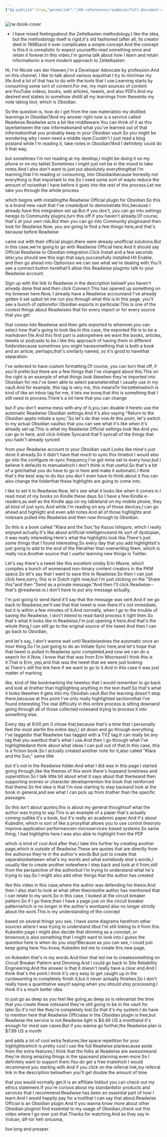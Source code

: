 ```yaml
---
{"dg-publish":true,"permalink":"/40-references/readwise/full-document-contents/how-to-process-notes-in-obsidian-readwise-official-obsidian-plugin/","tags":["rw/articles"]}
---
```


![rw-book-cover](https://i.ytimg.com/vi/Rw1L5sxlnuU/maxresdefault.jpg)

- I have mixed feelingsabout the Zettelkasten methodology.I like the idea, but the
methodology itself is rigid,it's old fashioned (after
all, its creator died in 1998)and it over complicates a simple concept.And the concept is this:it is unrealistic to expect yourselfto read something once
and retain it forever.In this video,I'm gonna talk about how I
learn and retain informationin a more modern approach to Zettelkasten.

Hi, I'm Nicole van der Hoeven,I'm a Developer Advocate by profession.And on this channel, I like
to talk about various waysthat I try to min/max my life.And a lot of that has to do
with the tools that I use.Learning starts by consuming
some sort of content.For me, my main sources of content are:YouTube videos, books, web
articles, tweets, and also PDFs.And my desired end stateis to somehow distill all
my learnings from theseinto my note taking
tool, which is Obsidian.

So the question is, how do
I get from the raw materialsto my distilled learnings in Obsidian?And my answer right now is
a service called Readwise.Readwise acts a bit like middleware.You can think of it as this layerbetween the raw informationand what you've learned
out of that informationthat you probably keep
in your Obsidian vault.So you might be wondering why
I even need a middle layer.Couldn't I just read a blog postand while I'm reading it,
take notes in Obsidian?And I definitely could do it that way,

but sometimes I'm not
reading at my desktop,I might be doing it on
my phone or on my tablet.Sometimes I might just not
be in the mood to take notes.And I also don't want to just
put absolutely everythingthat I'm learning,that I'm reading or
consuming, into Obsidianbecause honestly not everything
is that important to me.So I need some sort of wayto reduce the amount of noisethat I have before it goes
into the rest of the process.Let me take you through the whole process

which begins with installingthe Readwise Official plugin for Obsidian.So this is a brand new
vault that I've createdjust to demonstrate this,because I already have
this integration set up.But if you don't, you
can go into settings herego to Community plugins,turn this off if you haven't already.Of course, that's at your own risk.But then you can go into Community pluginsand then look for Readwise.Now, you are going to
find a few things here,and that's because before Readwise

came out with their official plugin,there were already unofficial solutions.But in this case,we're going to go with
Readwise Official here.And it should say Official
Readwise to Obsidian integration.Click Install and a few seconds later,you should see this sign that says,successfully installed.Hit Enable, and then go ahead into Optionsso we can see what we're dealing with.You'll see a connect button herethat'll allow this Readwise pluginto talk to your Readwise account.

Sign up with the link to
Readwise in the description belowif you haven't already done
that and then click Connect.This has opened up something
on my browser here.Now, I already have a Readwise accountand I've already gotten it set upbut let me run you through what this is.In this page, you'll
see a bunch of optionsfor Obsidian exports in particular.This is one of the coolest
things about Readwiseis that for every import or
for every source that you get

that comes into Readwise and
then gets exported to wherever,you can select how that's
going to look like.In this case, the exported
file is to be a markdown file.And this first part is askingwhere we want the books, articles,
tweets or podcasts to be.I like this approach of having
them in different foldersbecause sometimes you might havesomething that is both a
book and an article, perhaps,that's similarly named,
so it's good to havethat separation.

I've selected to have custom formatting.Of course, you can turn
that off, if you'd prefer,but there are a few things
that I've changed about this.This on the right is an example
of what things look likewhen they're imported
into Obsidian for me.I've been able to select parametersthat I usually use in my vault.And for example, this tag
is very me, this meansTe Verzettelnwhich is kind of like an inbox
tag for me, it lets me know,that this is something that
I still need to process.There's a lot here that you can change

but if you don't wanna
mess with any of it,you can disable it hereto use the automatic
Readwise Obsidian settings.And it's also saying
"Return to the Obsidian appto initiate a sync."So let's do that now.At this point, let's switch
to my actual Obsidian vaultso that you can see what it's
like when it's already set up.This is what my Readwise
Official settings look like.And you can go in here,
and click Initiate Syncand that'll syncall of the things that
you hadn't already synced

from your Readwise account
to your Obsidian vault.Looks like mine's just done it already.So it didn't have that
much to sync this timebut I would also go into the
configure re-sync frequency.I've got mine set to every hour,but I believe it defaults to manualwhich I don't think is that useful.So that's a bit of a gotchathat you do have to go in
here and make it automatic.I think that's the best way to do itso you don't even have to think about it.You can also change the folderthat these highlights
are going to come into.

I like to set it to Readwise.Now, let's see what it
looks like when it comes in.I read most of my books
on Kindle these days.So I have a few Kindle e-readers,as well as the Kindle app on my tabletand on my mobile phone,
they all kind of just sync.And while I'm reading
on any of those devices,I can go ahead and highlight
and even add notes.And all of those highlights and notesare pulled into Readwise and
then now through to Obsidian.

So this is a book called
"Klara and the Sun,"by Kazuo Ishiguro, which
I really enjoyed actually.It's like about artificial intelligenceand its sort of dystopian,
it was really interesting.Here's what the highlights look like.There's just some things
that I found interesting.So every day that you add highlightsit's just going to add
to the end of the filerather than overwriting
them, which is really nice.Another source that I usefor learning new things is Twitter.

Let's say there's a tweet
like this excellent oneby Erin Moore, which
compiles a bunch of womenand non-binary content
creators in the PKM space.So let's say that I want
to save this to Readwise.So then I can just click here,sorry, this is in Dutch right now,but I'm just clicking on the "Share this"and then "Send as a private message."And then I'll click Readwise--
that's @readwise.io.I don't have to put any message actually,

I'm just going to send itand it'll say that the message was sent.And if we go back to Readwise,we'll see that that tweet is now there.It's not immediate, but it is
within a few minutes of it.And normally, when I go to
the trouble of saving itto Readwise, I don't intend to read itand process it right then.So that's what it looks like in Readwise,I'm just opening it here.And that's the whole thing,I can still go to the
original source of the tweet.And then I can go back to Obsidian,

and let's say, I don't
wanna wait until Readwisedoes the automatic once an hour thing.So I'm just going to do
an Initiate Sync here,and let's hope that
that tweet is pulled in.Readwise sync completed,and now we can do a search for it.Now, I know that that was from Erin Mooreand I think this is it.That is Erin, yep,and that was the tweet that
we were just looking at.There's still the link here
if we want to go to it.And in this case it was
just matter of marking

like, kind of like bookmarking the tweetso that I would remember
to go back and look at itrather than highlighting
anything in the text itself.So that's what it looks likewhen it gets into my Obsidian vault.But the learning doesn't stop there,because at this point I've only
really highlighted sectionsthat I've found interesting.The real difficulty in this
entire process is sitting downand going through all
of those collected notesand trying to process
it into something else.

Every day at 9:00 pm (I chose that,because that's a time that I
personally feel the most alertin the entire day),I sit down and go through
everything I've taggedor that Readwise has
tagged with a TVZ tag.It can really be any tag that you wantbut that's what I use.And then I go through
what I've highlightedand think about what ideas
I can pull out of that.In this case, this is a fiction book.So I actually created another note for it,also called "Klara and
the Sun," same title

but it's not in the Readwise folder.And what I did was in this
page I started going through,like the themes of this work there's hopeand loneliness and superstition.So I talk little bit about
what it says about that themeand then supporting scenes
or character developmentsin the book that reinforced that theme.So the idea is that I'm
now starting to step backand look at the book in general,and see what I can pick up from itrather than the specific passages.

So this isn't about quotes,this is about my general thoughtsof what the author was trying to say.This is an example of a paper
that's actually coming outlike it's a book, but it's
really an academic paper.And it's about Kubedim,
which is sort of like a proxythat allows you to use control theoryto improve application performancein microservices-based systems.So same thing; I had highlights here.I was also able to highlight from the PDF

which is kind of cool.And after that,I take this further by
creating another page,which is outside of Readwise.These are quotes that are
directly from the authorso they're in the author's words.But just to create that separationbetween what's my words and
what somebody else's words,I usually like to create another notewhere I step back and look at it from,still from the perspective of the authorbut I'm trying to understand
what he's trying to say.So I might also add other things
that the author has created

like this video in this case,where the author was defending his thesis.And then I also start to
look at what other theoriesthe author has mentioned
that I can relate to my work.So in this case, I looked at
the circuit breaker pattern.So if I go there,then I have a page just on
the circuit breaker patternwhich is no longer in the author's wordsand also no longer
strictly about the work.This is my understanding of the concept

based on several things you
see, I have some diagrams herefrom other sources where I
was trying to understand itbut I'm still linking to
it from this Kubedim page.I might also decide that dimming
as a concept, or brownout,is also something that I
might want to look into.I guess the question
here is when do you stop?Because as you can see, I
could just keep going here.You know, Kubedim led me
to create this new page,

on Kubedim that's in my words.And then that led me to createsomething on Circuit
Breaker Pattern and Dimming.And I could go back to Site
Reliability Engineering.And the answer is that it
doesn't really have a clear end.And I think that's the point.I think it's very easy to
get caught up in the cyclewanting to completely finish it,but it never actually finishes.So I don't really have a quantitative wayof saying when you should stop processing.I think it's a much better idea

to just go as deep as you feel like going,as deep as is relevantat the time that you create these notesand they're still going to
be in the vault for later.So it's not like they're completely lost.So that it's my system.I do have to mention here
that Readwise Officialas in the Obsidian plugin is free,but Readwise the service is not.Readwise light is $4.49 US a monthand it's enough for most use cases.But if you wanna go further,the Readwise plan is $7.99 US a month

and adds a lot of cool extra features,like space repetition for your highlightswhich is pretty cool.I use the full Readwise planbecause aside from the extra features,I think that the folks
at Readwise are awesomeand they're doing amazing
things in the spaceand planning even more.So I definitely want to support them.You do get a free trialwhich I would recommend you starting with.And if you click on the referral link,my referral link in the description belowthen you'll get double the amount of time

that you would normally get.It is an affiliate linkbut you can check out my ethics statement.If you're curious about my standardsfor products and services
that I recommend.Readwise has been an
essential part of how I learn.And I would happily pay for a toolthat I can say that about.Readwise Official is an Obsidian plugin.And if you wanna know more
about other Obsidian pluginsI find essential to my usage of Obsidian,check out this video
where I go over just that.Thanks for watching.And as they say in Vulcan,
dif-tor heh smusma,

live long and prosper.

